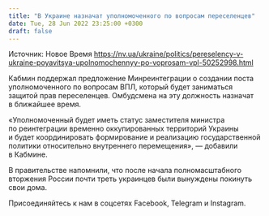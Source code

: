 ```yaml
---
title: "В Украине назначат уполномоченного по вопросам переселенцев"
date: Tue, 28 Jun 2022 23:25:00 +0300
draft: false
---
```

Источник: Новое Время https://nv.ua/ukraine/politics/pereselency-v-ukraine-poyavitsya-upolnomochennyy-po-voprosam-vpl-50252998.html


 Кабмин поддержал предложение Минреинтеграции о создании поста уполномоченного по вопросам ВПЛ, который будет заниматься защитой прав переселенцев. Омбудсмена на эту должность назначат в ближайшее время.

«Уполномоченный будет иметь статус заместителя министра по реинтеграции временно оккупированных территорий Украины и будет координировать формирование и реализацию государственной политики относительно внутреннего перемещения», — добавили в Кабмине.

В правительстве напомнили, что после начала полномасштабного вторжения России почти треть украинцев были вынуждены покинуть свои дома.

Присоединяйтесь к нам в соцсетях Facebook, Telegram и Instagram.
